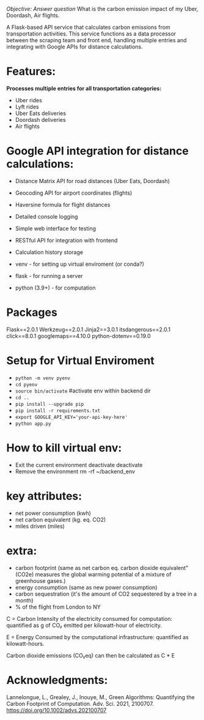 *Objective: Answer question*
What is the carbon emission impact of my Uber, Doordash, Air flights.

A Flask-based API service that calculates carbon emissions from transportation activities. This service functions as a data processor between the scraping team and front end, handling multiple entries and integrating with Google APIs for distance calculations.

# Features:

**Processes multiple entries for all transportation categories:**

- Uber rides
- Lyft rides
- Uber Eats deliveries
- Doordash deliveries
- Air flights


# Google API integration for distance calculations:

- Distance Matrix API for road distances (Uber Eats, Doordash)
- Geocoding API for airport coordinates (flights)
- Haversine formula for flight distances


- Detailed console logging
- Simple web interface for testing
- RESTful API for integration with frontend
- Calculation history storage


- venv - for setting up virtual enviroment (or conda?)
- flask - for running a server
- python (3.9+) - for computation

# Packages
Flask==2.0.1
Werkzeug==2.0.1
Jinja2==3.0.1
itsdangerous==2.0.1
click==8.0.1
googlemaps==4.10.0
python-dotenv==0.19.0

# Setup for Virtual Enviroment
- `python -m venv pyenv`
- `cd pyenv`
- `source bin/activate` #activate env within backend dir
- `cd ..`
- `pip install --upgrade pip`
- `pip install -r requirements.txt`
- `export GOOGLE_API_KEY='your-api-key-here'`
- `python app.py`

# How to kill virtual env:
- Exit the current environment deactivate
deactivate
- Remove the environment rm -rf ~/backend_env


# key attributes:
- net power consumption (kwh)
- net carbon equivalent (kg. eq. CO2)
- miles driven (miles)

# extra:
- carbon footprint (same as net carbon eq. carbon dioxide equivalent" (CO2e) measures the global warming potential of a mixture of greenhouse gases.)
- energy consumption (same as new power consumption)
- carbon sequestration (it's the amount of CO2 sequestered by a tree in a month)
- % of the flight from London to NY


C = Carbon Intensity of the electricity consumed for computation: quantified as g of CO₂ emitted per kilowatt-hour of electricity.

E = Energy Consumed by the computational infrastructure: quantified as kilowatt-hours.

Carbon dioxide emissions (CO₂eq) can then be calculated as C * E



# Acknowledgments:

Lannelongue, L., Grealey, J., Inouye, M., Green Algorithms: Quantifying the Carbon Footprint of Computation. Adv. Sci. 2021, 2100707. https://doi.org/10.1002/advs.202100707